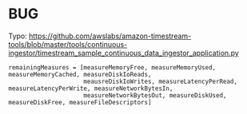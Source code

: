 # BUG

Typo: https://github.com/awslabs/amazon-timestream-tools/blob/master/tools/continuous-ingestor/timestream_sample_continuous_data_ingestor_application.py

    remainingMeasures = [measureMemoryFree, measureMemoryUsed, measureMemoryCached, measureDiskIoReads,
                         meausreDiskIoWrites, measureLatencyPerRead, measureLatencyPerWrite, measureNetworkBytesIn,
                         measureNetworkBytesOut, measureDiskUsed, measureDiskFree, measureFileDescriptors]

